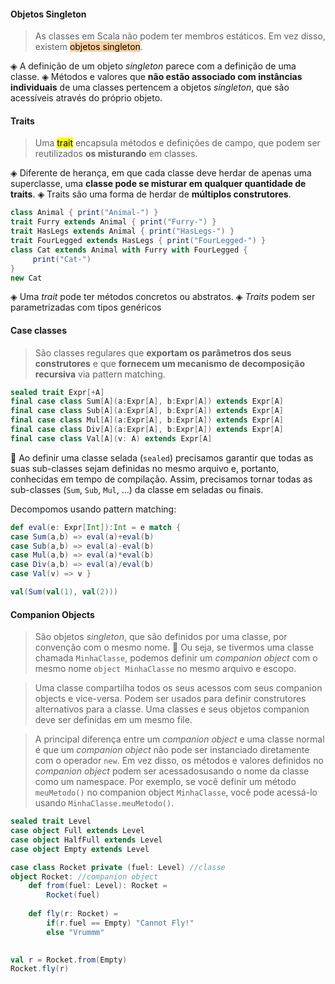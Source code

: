 #### Objetos Singleton
> As classes em Scala não podem ter membros estáticos. Em vez disso, existem <mark style="background: #FFB86CA6;">objetos singleton</mark>.

◈ A definição de um objeto *singleton* parece com a definição de uma classe.
◈ Métodos e valores que **não estão associado com instâncias individuais** de uma classes pertencem a objetos *singleton*, que são acessíveis através do próprio objeto.

#### Traits
> Uma <mark >trait</mark> encapsula métodos e definições de campo, que podem ser reutilizados **os misturando** em classes.

◈ Diferente de herança, em que cada classe deve herdar de apenas uma superclasse, uma **classe pode se misturar em qualquer quantidade de traits**.
◈ Traits são uma forma de herdar de **múltiplos construtores**.
 ```scala
 class Animal { print("Animal-") }
 trait Furry extends Animal { print("Furry-") }
 trait HasLegs extends Animal { print("HasLegs-") }
 trait FourLegged extends HasLegs { print("FourLegged-") }
 class Cat extends Animal with Furry with FourLegged {
	  print("Cat-") 
 }
new Cat
```
◈ Uma *trait* pode ter métodos concretos ou abstratos.
◈ *Traits* podem ser parametrizadas com tipos genéricos

#### Case classes
> São classes regulares que **exportam os parâmetros dos seus construtores** e que **fornecem um mecanismo de decomposição recursiva** via pattern matching.

```scala
sealed trait Expr[+A] 
final case class Sum[A](a:Expr[A], b:Expr[A]) extends Expr[A] 
final case class Sub[A](a:Expr[A], b:Expr[A]) extends Expr[A] 
final case class Mul[A](a:Expr[A], b:Expr[A]) extends Expr[A] 
final case class Div[A](a:Expr[A], b:Expr[A]) extends Expr[A] 
final case class Val[A](v: A) extends Expr[A]
```
📢 Ao definir uma classe selada (`sealed`) precisamos garantir que todas as suas sub-classes sejam definidas no mesmo arquivo e, portanto, conhecidas em tempo de compilação. Assim, precisamos tornar todas as sub-classes (`Sum`, `Sub`, `Mul`, ...) da classe em seladas ou finais.

Decompomos usando pattern matching:
```scala
def eval(e: Expr[Int]):Int = e match { 
case Sum(a,b) => eval(a)+eval(b) 
case Sub(a,b) => eval(a)-eval(b) 
case Mul(a,b) => eval(a)*eval(b) 
case Div(a,b) => eval(a)/eval(b) 
case Val(v) => v }

val(Sum(val(1), val(2)))
```

#### Companion Objects
> São objetos *singleton*, que são definidos por uma classe, por convenção com o mesmo nome.
> 💭 Ou seja, se tivermos uma classe chamada `MinhaClasse`, podemos definir um *companion object* com o mesmo nome `object MinhaClasse` no mesmo arquivo e escopo.

> Uma classe compartilha todos os seus acessos com seus companion objects e vice-versa. Podem ser usados para definir construtores alternativos para a classe.
> Uma classes e seus objetos companion deve ser definidas em um mesmo file.

>A principal diferença entre um *companion object* e uma classe normal é que um *companion object* não pode ser instanciado diretamente com o operador `new`. Em vez disso, os métodos e valores definidos no *companion object* podem ser acessados ​​usando o nome da classe como um namespace. 
>Por exemplo, se você definir um método `meuMetodo()` no companion object `MinhaClasse`, você pode acessá-lo usando `MinhaClasse.meuMetodo()`.

```scala
sealed trait Level
case object Full extends Level
case object HalfFull extends Level
case object Empty extends Level

case class Rocket private (fuel: Level) //classe
object Rocket: //companion object
	def from(fuel: Level): Rocket =
		Rocket(fuel)
		
	def fly(r: Rocket) =
		if(r.fuel == Empty) "Cannot Fly!"
		else "Vrummm"
		

val r = Rocket.from(Empty)
Rocket.fly(r)
```
